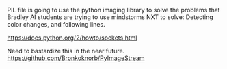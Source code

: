 PIL file is going to use the python imaging library to solve the problems that Bradley AI students are trying to use mindstorms NXT to solve: Detecting color changes, and following lines.


https://docs.python.org/2/howto/sockets.html

Need to bastardize this in the near future. 
https://github.com/Bronkoknorb/PyImageStream
